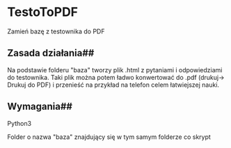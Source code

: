 # TestoToPDF
Zamień bazę z testownika do PDF

## Zasada działania##
Na podstawie folderu "baza" tworzy plik .html z pytaniami i odpowiedziami do testownika. Taki plik można potem ładwo konwertować do .pdf (drukuj-> Drukuj do PDF) i przenieść na przykład na telefon celem łatwiejszej nauki.

## Wymagania##
Python3

Folder o nazwa "baza" znajdujący się w tym samym folderze co skrypt
